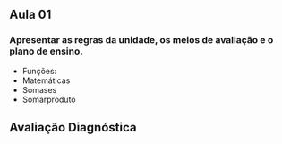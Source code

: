 ## Aula 01

### Apresentar as regras da unidade, os meios de avaliação e o plano de ensino.

- Funções: 
- Matemáticas 
- Somases 
- Somarproduto

## Avaliação Diagnóstica
